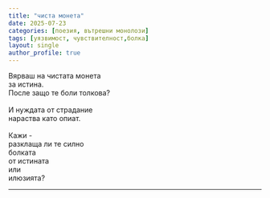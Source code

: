 ```yaml
---
title: "чиста монета"
date: 2025-07-23
categories: [поезия, вътрешни монолози]
tags: [уязвимост, чувствителност,болка]
layout: single
author_profile: true
---
```


<div class="poem3">

Вярваш на чистата монета<br/>
за истина.<br/>
После защо те боли толкова?<br/>
<br/>
И нуждата от страдание<br/>
нараства като опиат.<br/>
<br/>
Кажи - <br/>
разклаща ли те силно<br/>
болката<br/>
от истината<br/>
или<br/>
илюзията?<br/>
<hr/>
</div>